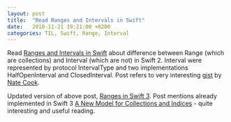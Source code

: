 ```yaml
---
layout: post
title:  "Read Ranges and Intervals in Swift"
date:   2018-11-21 19:21:00 +0200
categories: TIL, Swift, Range, Interval
---
```

Read [Ranges and Intervals in Swift](https://oleb.net/blog/2015/09/swift-ranges-and-intervals) about difference between Range (which are collections) and Interval (which are not) in Swift 2. Interval were represented by protocol IntervalType and two implementations HalfOpenInterval and ClosedInterval. Post refers to very interesting [gist](https://gist.github.com/natecook1000/3b15b8bd974c8c08b3df) by [Nate Cook](https://nshipster.com/authors/nate-cook/).

Updated version of above post, [Ranges in Swift 3](https://oleb.net/blog/2016/09/swift-3-ranges/). Post mentions already implemented in Swift 3 [A New Model for Collections and Indices](https://github.com/apple/swift-evolution/blob/master/proposals/0065-collections-move-indices.md) - quite interesting and useful reading.

